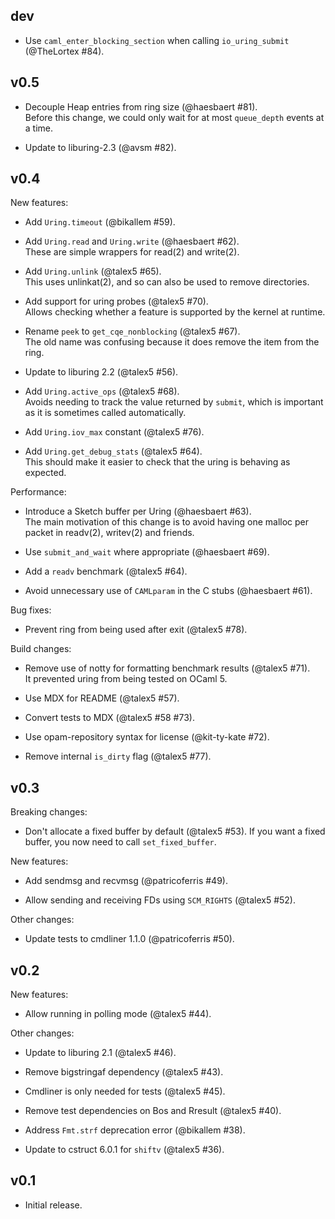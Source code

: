 ## dev

- Use `caml_enter_blocking_section` when calling `io_uring_submit`  (@TheLortex #84).

## v0.5

- Decouple Heap entries from ring size (@haesbaert #81).  
  Before this change, we could only wait for at most `queue_depth` events at a time.

- Update to liburing-2.3 (@avsm #82).

## v0.4

New features:

- Add `Uring.timeout` (@bikallem #59).

- Add `Uring.read` and `Uring.write` (@haesbaert #62).  
  These are simple wrappers for read(2) and write(2).

- Add `Uring.unlink` (@talex5 #65).  
  This uses unlinkat(2), and so can also be used to remove directories.

- Add support for uring probes (@talex5 #70).  
  Allows checking whether a feature is supported by the kernel at runtime.

- Rename `peek` to `get_cqe_nonblocking` (@talex5 #67).  
  The old name was confusing because it does remove the item from the ring.

- Update to liburing 2.2 (@talex5 #56).

- Add `Uring.active_ops` (@talex5 #68).  
  Avoids needing to track the value returned by `submit`, which is important as it is sometimes called automatically.

- Add `Uring.iov_max` constant (@talex5 #76).

- Add `Uring.get_debug_stats` (@talex5 #64).  
  This should make it easier to check that the uring is behaving as expected.

Performance:

- Introduce a Sketch buffer per Uring (@haesbaert #63).  
  The main motivation of this change is to avoid having one malloc per packet in readv(2), writev(2) and friends.

- Use `submit_and_wait` where appropriate (@haesbaert #69).

- Add a `readv` benchmark (@talex5 #64).

- Avoid unnecessary use of `CAMLparam` in the C stubs (@haesbaert #61).

Bug fixes:

- Prevent ring from being used after exit (@talex5 #78).

Build changes:

- Remove use of notty for formatting benchmark results (@talex5 #71).  
  It prevented uring from being tested on OCaml 5.

- Use MDX for README (@talex5 #57).

- Convert tests to MDX (@talex5 #58 #73).

- Use opam-repository syntax for license (@kit-ty-kate #72).

- Remove internal `is_dirty` flag (@talex5 #77).

## v0.3

Breaking changes:

- Don't allocate a fixed buffer by default (@talex5 #53).
  If you want a fixed buffer, you now need to call `set_fixed_buffer`.

New features:

- Add sendmsg and recvmsg (@patricoferris #49).

- Allow sending and receiving FDs using `SCM_RIGHTS` (@talex5 #52).

Other changes:

- Update tests to cmdliner 1.1.0 (@patricoferris #50).

## v0.2

New features:

- Allow running in polling mode (@talex5 #44).

Other changes:

- Update to liburing 2.1 (@talex5 #46).

- Remove bigstringaf dependency (@talex5 #43).

- Cmdliner is only needed for tests (@talex5 #45).

- Remove test dependencies on Bos and Rresult (@talex5 #40).

- Address `Fmt.strf` deprecation error (@bikallem #38).

- Update to cstruct 6.0.1 for `shiftv` (@talex5 #36).

## v0.1

- Initial release.
